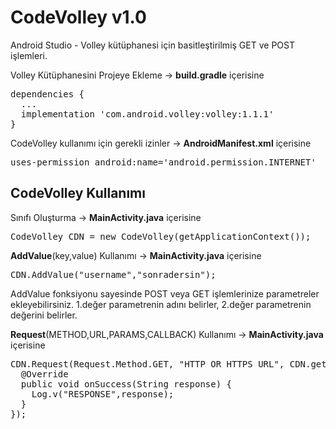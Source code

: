 # CodeVolley v1.0
Android Studio - Volley kütüphanesi için basitleştirilmiş GET ve POST işlemleri.

Volley Kütüphanesini Projeye Ekleme -> <b>build.gradle</b> içerisine

<pre>
dependencies {
  ...
  implementation 'com.android.volley:volley:1.1.1'
}
</pre>

CodeVolley kullanımı için gerekli izinler -> <b>AndroidManifest.xml</b> içerisine

<pre>
uses-permission android:name='android.permission.INTERNET'
</pre>

<h2>CodeVolley Kullanımı</h2>

Sınıfı Oluşturma -> <b>MainActivity.java</b> içerisine

<pre>
CodeVolley CDN = new CodeVolley(getApplicationContext());
</pre>

<b>AddValue</b>(key,value) Kullanımı -> <b>MainActivity.java</b> içerisine
<pre>
CDN.AddValue("username","sonradersin");
</pre>
AddValue fonksiyonu sayesinde POST veya GET işlemlerinize parametreler ekleyebilirsiniz. 1.değer parametrenin adını belirler, 2.değer parametrenin değerini belirler.

<b>Request</b>(METHOD,URL,PARAMS,CALLBACK) Kullanımı -> <b>MainActivity.java</b> içerisine
<pre>
CDN.Request(Request.Method.GET, "HTTP OR HTTPS URL", CDN.getPARAMS(), new CVCallback() {
  @Override
  public void onSuccess(String response) {
    Log.v("RESPONSE",response);
  }
});
</pre>

